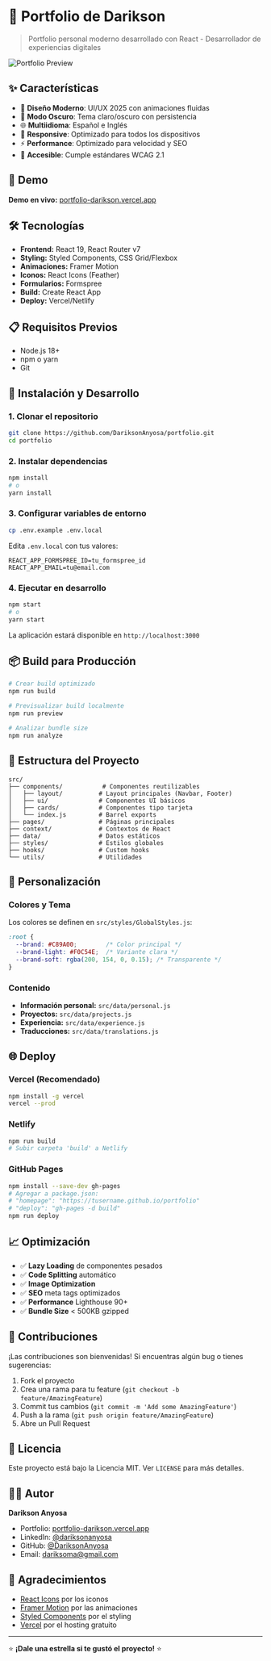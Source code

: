 # 🌟 Portfolio de Darikson

> Portfolio personal moderno desarrollado con React - Desarrollador de experiencias digitales

![Portfolio Preview](https://via.placeholder.com/800x400/C89A00/FFFFFF?text=Darikson+Portfolio)

## ✨ Características

- 🎨 **Diseño Moderno**: UI/UX 2025 con animaciones fluidas
- 🌙 **Modo Oscuro**: Tema claro/oscuro con persistencia 
- 🌐 **Multiidioma**: Español e Inglés
- 📱 **Responsive**: Optimizado para todos los dispositivos
- ⚡ **Performance**: Optimizado para velocidad y SEO
- 🎯 **Accesible**: Cumple estándares WCAG 2.1

## 🚀 Demo

**Demo en vivo:** [portfolio-darikson.vercel.app](https://portfolio-darikson.vercel.app)

## 🛠️ Tecnologías

- **Frontend:** React 19, React Router v7
- **Styling:** Styled Components, CSS Grid/Flexbox
- **Animaciones:** Framer Motion
- **Iconos:** React Icons (Feather)
- **Formularios:** Formspree
- **Build:** Create React App
- **Deploy:** Vercel/Netlify

## 📋 Requisitos Previos

- Node.js 18+ 
- npm o yarn
- Git

## 🔧 Instalación y Desarrollo

### 1. Clonar el repositorio
```bash
git clone https://github.com/DariksonAnyosa/portfolio.git
cd portfolio
```

### 2. Instalar dependencias
```bash
npm install
# o
yarn install
```

### 3. Configurar variables de entorno
```bash
cp .env.example .env.local
```

Edita `.env.local` con tus valores:
```env
REACT_APP_FORMSPREE_ID=tu_formspree_id
REACT_APP_EMAIL=tu@email.com
```

### 4. Ejecutar en desarrollo
```bash
npm start
# o 
yarn start
```

La aplicación estará disponible en `http://localhost:3000`

## 📦 Build para Producción

```bash
# Crear build optimizado
npm run build

# Previsualizar build localmente
npm run preview

# Analizar bundle size
npm run analyze
```

## 📁 Estructura del Proyecto

```
src/
├── components/           # Componentes reutilizables
│   ├── layout/          # Layout principales (Navbar, Footer)
│   ├── ui/              # Componentes UI básicos
│   ├── cards/           # Componentes tipo tarjeta
│   └── index.js         # Barrel exports
├── pages/               # Páginas principales
├── context/             # Contextos de React
├── data/                # Datos estáticos
├── styles/              # Estilos globales
├── hooks/               # Custom hooks
└── utils/               # Utilidades
```

## 🎨 Personalización

### Colores y Tema
Los colores se definen en `src/styles/GlobalStyles.js`:
```css
:root {
  --brand: #C89A00;        /* Color principal */
  --brand-light: #F0C54E;  /* Variante clara */
  --brand-soft: rgba(200, 154, 0, 0.15); /* Transparente */
}
```

### Contenido
- **Información personal:** `src/data/personal.js`
- **Proyectos:** `src/data/projects.js`
- **Experiencia:** `src/data/experience.js`
- **Traducciones:** `src/data/translations.js`

## 🌐 Deploy

### Vercel (Recomendado)
```bash
npm install -g vercel
vercel --prod
```

### Netlify
```bash
npm run build
# Subir carpeta 'build' a Netlify
```

### GitHub Pages
```bash
npm install --save-dev gh-pages
# Agregar a package.json:
# "homepage": "https://tusername.github.io/portfolio"
# "deploy": "gh-pages -d build"
npm run deploy
```

## 📈 Optimización

- ✅ **Lazy Loading** de componentes pesados
- ✅ **Code Splitting** automático
- ✅ **Image Optimization** 
- ✅ **SEO** meta tags optimizados
- ✅ **Performance** Lighthouse 90+
- ✅ **Bundle Size** < 500KB gzipped

## 🤝 Contribuciones

¡Las contribuciones son bienvenidas! Si encuentras algún bug o tienes sugerencias:

1. Fork el proyecto
2. Crea una rama para tu feature (`git checkout -b feature/AmazingFeature`)
3. Commit tus cambios (`git commit -m 'Add some AmazingFeature'`)
4. Push a la rama (`git push origin feature/AmazingFeature`)
5. Abre un Pull Request

## 📄 Licencia

Este proyecto está bajo la Licencia MIT. Ver `LICENSE` para más detalles.

## 👨‍💻 Autor

**Darikson Anyosa**
- Portfolio: [portfolio-darikson.vercel.app](https://portfolio-darikson.vercel.app)
- LinkedIn: [@dariksonanyosa](https://linkedin.com/in/dariksonanyosa)
- GitHub: [@DariksonAnyosa](https://github.com/DariksonAnyosa)
- Email: dariksoma@gmail.com

## 🙏 Agradecimientos

- [React Icons](https://react-icons.github.io/react-icons/) por los iconos
- [Framer Motion](https://www.framer.com/motion/) por las animaciones
- [Styled Components](https://styled-components.com/) por el styling
- [Vercel](https://vercel.com/) por el hosting gratuito

---

⭐ **¡Dale una estrella si te gustó el proyecto!** ⭐
